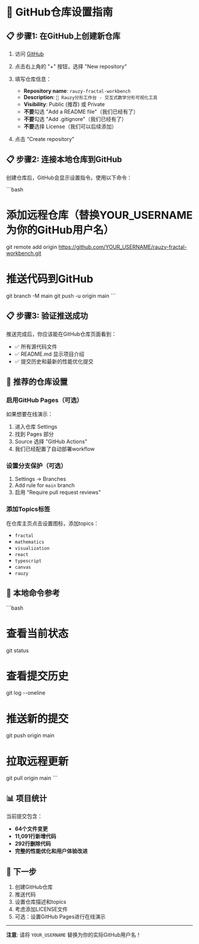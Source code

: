 # 🚀 GitHub仓库设置指南

## 📋 步骤1: 在GitHub上创建新仓库

1. 访问 [GitHub](https://github.com)
2. 点击右上角的 "+" 按钮，选择 "New repository"
3. 填写仓库信息：
   - **Repository name**: `rauzy-fractal-workbench`
   - **Description**: `🎨 Rauzy分形工作台 - 交互式数学分形可视化工具`
   - **Visibility**: Public (推荐) 或 Private
   - **不要**勾选 "Add a README file"（我们已经有了）
   - **不要**勾选 "Add .gitignore"（我们已经有了）
   - **不要**选择 License（我们可以后续添加）

4. 点击 "Create repository"

## 📋 步骤2: 连接本地仓库到GitHub

创建仓库后，GitHub会显示设置指令。使用以下命令：

\`\`\`bash
# 添加远程仓库（替换YOUR_USERNAME为你的GitHub用户名）
git remote add origin https://github.com/YOUR_USERNAME/rauzy-fractal-workbench.git

# 推送代码到GitHub
git branch -M main
git push -u origin main
\`\`\`

## 📋 步骤3: 验证推送成功

推送完成后，你应该能在GitHub仓库页面看到：
- ✅ 所有源代码文件
- ✅ README.md 显示项目介绍
- ✅ 提交历史和最新的性能优化提交

## 🎯 推荐的仓库设置

### 启用GitHub Pages（可选）
如果想要在线演示：
1. 进入仓库 Settings
2. 找到 Pages 部分
3. Source 选择 "GitHub Actions"
4. 我们已经配置了自动部署workflow

### 设置分支保护（可选）
1. Settings → Branches
2. Add rule for `main` branch
3. 启用 "Require pull request reviews"

### 添加Topics标签
在仓库主页点击设置图标，添加topics：
- `fractal`
- `mathematics`
- `visualization`
- `react`
- `typescript`
- `canvas`
- `rauzy`

## 🔧 本地命令参考

\`\`\`bash
# 查看当前状态
git status

# 查看提交历史
git log --oneline

# 推送新的提交
git push origin main

# 拉取远程更新
git pull origin main
\`\`\`

## 📊 项目统计

当前提交包含：
- **64个文件变更**
- **11,091行新增代码**
- **292行删除代码**
- **完整的性能优化和用户体验改进**

## 🎉 下一步

1. 创建GitHub仓库
2. 推送代码
3. 设置仓库描述和topics
4. 考虑添加LICENSE文件
5. 可选：设置GitHub Pages进行在线演示

---

**注意**: 请将 `YOUR_USERNAME` 替换为你的实际GitHub用户名！